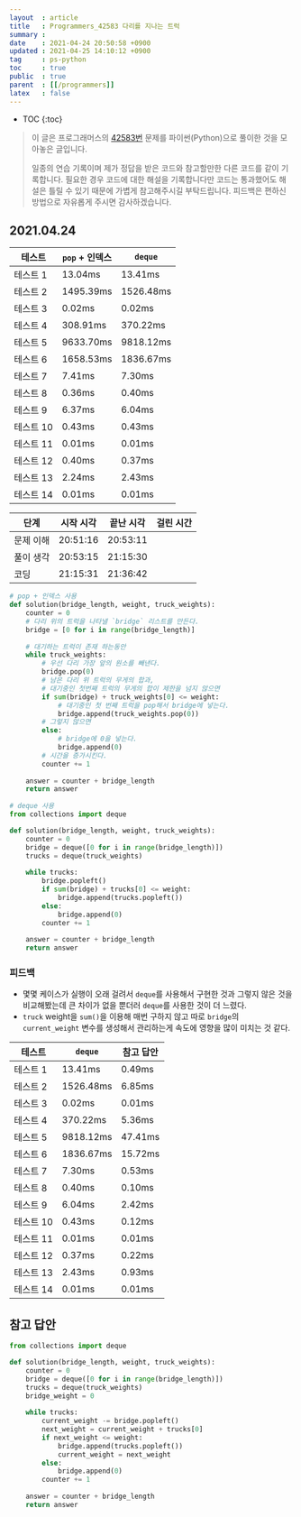 ```yaml
---
layout  : article
title   : Programmers_42583 다리를 지나는 트럭
summary : 
date    : 2021-04-24 20:50:58 +0900
updated : 2021-04-25 14:10:12 +0900
tag     : ps-python
toc     : true
public  : true
parent  : [[/programmers]]
latex   : false
---
```

* TOC
{:toc}

> 이 글은 프로그래머스의 [42583번](https://programmers.co.kr/learn/courses/30/lessons/42583) 문제를 파이썬(Python)으로 풀이한 것을 모아놓은 글입니다.
>
> 일종의 연습 기록이며 제가 정답을 받은 코드와 참고할만한 다른 코드를 같이 기록합니다. 필요한 경우 코드에 대한 해설을 기록합니다만 코드는 통과했어도 해설은 틀릴 수 있기 때문에 가볍게 참고해주시길 부탁드립니다. 피드백은 편하신 방법으로 자유롭게 주시면 감사하겠습니다.

## 2021.04.24

| 테스트    | `pop` + 인덱스 | `deque`   |
| --------- | -------------- | --------- |
| 테스트 1  | 13.04ms        | 13.41ms   |
| 테스트 2  | 1495.39ms      | 1526.48ms |
| 테스트 3  | 0.02ms         | 0.02ms    |
| 테스트 4  | 308.91ms       | 370.22ms  |
| 테스트 5  | 9633.70ms      | 9818.12ms |
| 테스트 6  | 1658.53ms      | 1836.67ms |
| 테스트 7  | 7.41ms         | 7.30ms    |
| 테스트 8  | 0.36ms         | 0.40ms    |
| 테스트 9  | 6.37ms         | 6.04ms    |
| 테스트 10 | 0.43ms         | 0.43ms    |
| 테스트 11 | 0.01ms         | 0.01ms    |
| 테스트 12 | 0.40ms         | 0.37ms    |
| 테스트 13 | 2.24ms         | 2.43ms    |
| 테스트 14 | 0.01ms         | 0.01ms    |

| 단계      | 시작 시각 | 끝난 시각 | 걸린 시간 |
| --------- | --------- | --------- | --------- |
| 문제 이해 | 20:51:16  | 20:53:11  |           |
| 풀이 생각 | 20:53:15  | 21:15:30  |           |
| 코딩      | 21:15:31  | 21:36:42  |           |

```python
# pop + 인덱스 사용
def solution(bridge_length, weight, truck_weights):
    counter = 0
    # 다리 위의 트럭을 나타낼 `bridge` 리스트를 만든다.
    bridge = [0 for i in range(bridge_length)]
    
    # 대기하는 트럭이 존재 하는동안
    while truck_weights:
        # 우선 다리 가장 앞의 원소를 빼낸다.
        bridge.pop(0)
        # 남은 다리 위 트럭의 무게의 합과,
        # 대기중인 첫번째 트럭의 무게의 합이 제한을 넘지 않으면
        if sum(bridge) + truck_weights[0] <= weight:
            # 대기중인 첫 번째 트럭을 pop해서 bridge에 넣는다.
            bridge.append(truck_weights.pop(0))
        # 그렇지 않으면
        else:
            # bridge에 0을 넣는다.
            bridge.append(0)
        # 시간을 증가시킨다.
        counter += 1
    
    answer = counter + bridge_length
    return answer
    
# deque 사용
from collections import deque

def solution(bridge_length, weight, truck_weights):
    counter = 0
    bridge = deque([0 for i in range(bridge_length)])
    trucks = deque(truck_weights)
    
    while trucks:
        bridge.popleft()
        if sum(bridge) + trucks[0] <= weight:
            bridge.append(trucks.popleft())
        else:
            bridge.append(0)
        counter += 1
    
    answer = counter + bridge_length
    return answer
```

### 피드백

* 몇몇 케이스가 실행이 오래 걸려서 `deque`를 사용해서 구현한 것과 그렇지 않은 것을 비교해봤는데 큰 차이가 없을 뿐더러 `deque`를 사용한 것이 더 느렸다.
* `truck` weight을 `sum()`을 이용해 매번 구하지 않고 따로 `bridge`의 `current_weight` 변수를 생성해서 관리하는게 속도에 영향을 많이 미치는 것 같다.

| 테스트    | `deque`   | 참고 답안 |
| --------- | --------- | --------- |
| 테스트 1  | 13.41ms   | 0.49ms    |
| 테스트 2  | 1526.48ms | 6.85ms    |
| 테스트 3  | 0.02ms    | 0.01ms    |
| 테스트 4  | 370.22ms  | 5.36ms    |
| 테스트 5  | 9818.12ms | 47.41ms   |
| 테스트 6  | 1836.67ms | 15.72ms   |
| 테스트 7  | 7.30ms    | 0.53ms    |
| 테스트 8  | 0.40ms    | 0.10ms    |
| 테스트 9  | 6.04ms    | 2.42ms    |
| 테스트 10 | 0.43ms    | 0.12ms    |
| 테스트 11 | 0.01ms    | 0.01ms    |
| 테스트 12 | 0.37ms    | 0.22ms    |
| 테스트 13 | 2.43ms    | 0.93ms    |
| 테스트 14 | 0.01ms    | 0.01ms    |

## 참고 답안

```python
from collections import deque

def solution(bridge_length, weight, truck_weights):
    counter = 0
    bridge = deque([0 for i in range(bridge_length)])
    trucks = deque(truck_weights)
    bridge_weight = 0
    
    while trucks:
        current_weight -= bridge.popleft()
        next_weight = current_weight + trucks[0]
        if next_weight <= weight:
            bridge.append(trucks.popleft())
            current_weight = next_weight
        else:
            bridge.append(0)
        counter += 1
    
    answer = counter + bridge_length
    return answer
```
